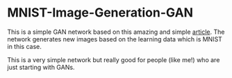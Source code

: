 # MNIST-Image-Generation-GAN

This is a simple GAN network based on this amazing and simple [article](https://www.oreilly.com/learning/generative-adversarial-networks-for-beginners). The network generates new images based on the learning data which is MNIST in this case.

This is a very simple network but really good for people (like me!) who are just starting with GANs.
